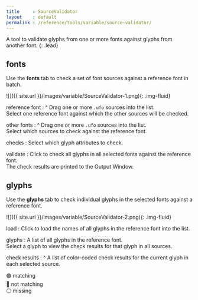 ```yaml
---
title     : SourceValidator
layout    : default
permalink : /reference/tools/variable/source-validator/
---
```


A tool to validate glyphs from one or more fonts against glyphs from another font.
{: .lead}


fonts
-----

Use the **fonts** tab to check a set of font sources against a reference font in batch.

![]({{ site.url }}/images/variable/SourceValidator-1.png){: .img-fluid}

reference font
: ^
  Drag one or more `.ufo` sources into the list.  
  Select one reference font against which the other sources will be checked.

other fonts
: ^
  Drag one or more `.ufo` sources into the list.  
  Select which sources to check against the reference font.

checks
: Select which glyph attributes to check.

validate
: Click to check all glyphs in all selected fonts against the reference font.  
  The check results are printed to the Output Window.


glyphs
------

Use the **glyphs** tab to check individual glyphs in the selected fonts against a reference font.

![]({{ site.url }}/images/variable/SourceValidator-2.png){: .img-fluid}

load
: Click to load the names of all glyphs in the reference font into the list.

glyphs
: A list of all glyphs in the reference font.  
  Select a glyph to view the check results for that glyph in all sources.

check results
: ^
  A list of color-coded check results for the current glyph in each selected source.

  🟢 matching  
  🔴 not matching  
  ⚪ missing  

